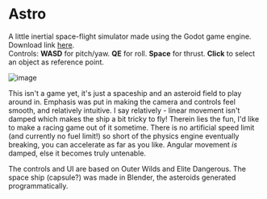 # Astro

A little inertial space-flight simulator made using the Godot game engine.<br>
Download link [here](https://github.com/Seti-0/astro/releases/tag/v1.0).<br>
Controls: **WASD** for pitch/yaw. **QE** for roll. **Space** for thrust. **Click** to select an object as reference point.

![image](https://github.com/user-attachments/assets/bc471fdb-8d4d-4ea8-8d7e-eea3c86914e0)

This isn't a game yet, it's just a spaceship and an asteroid field to play around in. Emphasis was put in making the camera and controls feel smooth, and relatively intuitive. I say relatively - linear movement isn't damped which makes the ship a bit tricky to fly! Therein lies the fun, I'd like to make a racing game out of it sometime. There is no artificial speed limit (and currently no fuel limit!) so short of the physics engine eventually breaking, you can accelerate as far as you like. Angular movement _is_ damped, else it becomes truly untenable.

The controls and UI are based on Outer Wilds and Elite Dangerous. The space ship (capsule?) was made in Blender, the asteroids generated programmatically.
